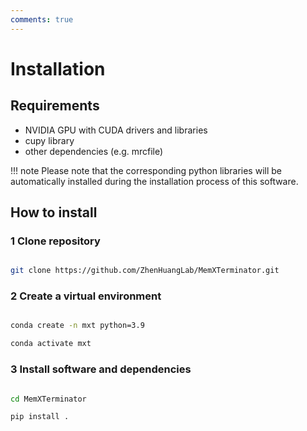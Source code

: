 ```yaml
---
comments: true
---
```


# Installation

## Requirements

* NVIDIA GPU with CUDA drivers and libraries
* cupy library
* other dependencies (e.g. mrcfile)

!!! note
    Please note that the corresponding python libraries will be automatically installed during the installation process of this software.

## How to install

### 1 Clone repository

```bash

git clone https://github.com/ZhenHuangLab/MemXTerminator.git

```

### 2 Create a virtual environment

```bash

conda create -n mxt python=3.9

conda activate mxt

```

### 3 Install software and dependencies

```bash

cd MemXTerminator

pip install .

```